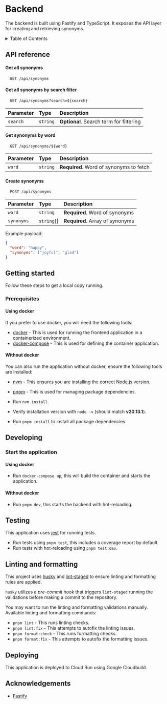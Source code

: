# Backend

The backend is built using Fastify and TypeScript. It exposes the API layer for creating and retrieving synonyms.

<details>
  <summary>Table of Contents</summary>
  <ol>
    <li><a href="#api-reference">API reference</a></li>
    <li>
      <a href="#getting-started">Getting started</a>
      <ul>
        <li><a href="#prerequisites">Prerequisites</a></li>
      </ul>
    </li>
    <li><a href="#developing">Developing</a></li>
    <li><a href="#testing">Testing</a></li>
    <li><a href="#linting-and-formatting">Linting and formatting</a></li>
    <li><a href="#deploying">Deploying</a></li>
   </ol>
</details>

## API reference

#### Get all synonyms

```http
  GET /api/synonyms
```

#### Get all synonyms by search filter

```http
  GET /api/synonyms?search=${search}
```

| Parameter | Type     | Description                             |
| :-------- | :------- | :-------------------------------------- |
| `search`  | `string` | **Optional**. Search term for filtering |

#### Get synonyms by word

```http
  GET /api/synonyms/${word}
```

| Parameter | Type     | Description                             |
| :-------- | :------- | :-------------------------------------- |
| `word`    | `string` | **Required**. Word of synonyms to fetch |

#### Create synonyms

```http
  POST /api/synonyms
```

| Parameter  | Type       | Description                     |
| :--------- | :--------- | :------------------------------ |
| `word`     | `string`   | **Required**. Word of synonyms  |
| `synonyms` | `string`[] | **Required**. Array of synonyms |

Example payload:

```json
{
  "word": "happy",
  "synonyms": ["joyful", "glad"]
}
```

## Getting started

Follow these steps to get a local copy running.

### Prerequisites

#### Using docker

If you prefer to use docker, you will need the following tools:

- [docker](https://docs.docker.com/get-docker/) - This is used for running the frontend application in a containerized environment.
- [docker-compose](https://docs.docker.com/compose/install/) - This is used for defining the container application.

#### Without docker

You can also run the application without docker, ensure the following tools are installed:

- [nvm](https://github.com/nvm-sh/nvm) - This ensures you are installing the correct Node.js version.
- [pnpm](https://pnpm.io/installation) - This is used for managing package dependencies.

- Run `nvm install`.
- Verify installation version with `node -v` (should match **v20.13.1**).
- Run `pnpm install` to install all package dependencies.

## Developing

### Start the application

#### Using docker

- Run `docker-compose up`, this will build the container and starts the application.

#### Without docker

- Run `pnpm dev`, this starts the backend with hot-reloading.

## Testing

This application uses [jest](https://github.com/jestjs/jest) for running tests.

- Run tests using `pnpm test`, this includes a coverage report by default.
- Run tests with hot-reloading using `pnpm test:dev`.

## Linting and formatting

This project uses [husky](https://typicode.github.io/husky/) and [lint-staged](https://github.com/lint-staged/lint-staged) to ensure linting and formatting rules are applied.

`husky` utilizes a _pre-commit_ hook that triggers `lint-staged` running the validations before making a commit to the repository.

You may want to run the linting and formatting validations manually.
Available linting and formatting commands:

- `pnpm lint` - This runs linting checks.
- `pnpm lint:fix` - This attempts to autofix the linting issues.
- `pnpm format:check` - This runs formatting checks.
- `pnpm format:fix` - This attempts to autofix the formatting issues.

## Deploying

This application is deployed to Cloud Run using Google Cloudbuild.

## Acknowledgements

- [Fastify](https://github.com/fastify/fastify)

